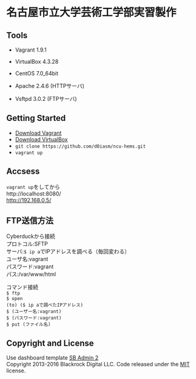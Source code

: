 # 名古屋市立大学芸術工学部実習製作
  
## Tools
* Vagrant 1.9.1
* VirtualBox 4.3.28

* CentOS 7.0_64bit
* Apache 2.4.6 (HTTPサーバ)
* Vsftpd 3.0.2 (FTPサーバ)


## Getting Started

* [Download Vagrant](https://www.vagrantup.com/downloads.html)  
* [Download VirtualBox](https://www.virtualbox.org/wiki/Downloads)  
* `git clone https://github.com/d0iasm/ncu-hems.git`  
* `vagrant up`  

## Accsess  
`vagrant up`をしてから  
http://localhost:8080/  
http://192.168.0.5/  

## FTP送信方法
Cyberduckから接続  
プロトコル:SFTP  
サーバ:`$ ip a`でIPアドレスを調べる（毎回変わる）  
ユーザ名:vagrant  
パスワード:vagrant  
パス:/var/www/html  

コマンド接続  
`$ ftp`  
`$ open`  
`(to) ($ ip aで調べたIPアドレス)`  
`$ (ユーザー名:vagrant)`  
`$ (パスワード:vagrant)`  
`$ put (ファイル名)`  

<!-- サーバー名:localhost.localdomain -->
<!-- ユーザー名:ftp-test -->
<!-- パスワード:ncuhems1357 -->



<!-- ## Using the Source Files -->

## Copyright and License

Use dashboard template [SB Admin 2](http://startbootstrap.com/template-overviews/sb-admin-2/)  
Copyright 2013-2016 Blackrock Digital LLC. Code released under the [MIT](https://github.com/BlackrockDigital/startbootstrap-sb-admin-2/blob/gh-pages/LICENSE) license.
